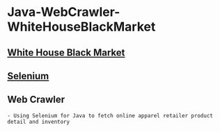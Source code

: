 # Java-WebCrawler-WhiteHouseBlackMarket
## [White House Black Market](http://www.whitehouseblackmarket.com/store/) 
## [Selenium](http://www.seleniumhq.org/)
## Web Crawler
	- Using Selenium for Java to fetch online apparel retailer product detail and inventory


   
    


